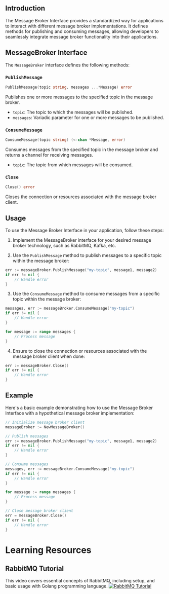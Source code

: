## Introduction

The Message Broker Interface provides a standardized way for applications to interact with different message broker implementations. It defines methods for publishing and consuming messages, allowing developers to seamlessly integrate message broker functionality into their applications.

## MessageBroker Interface

The `MessageBroker` interface defines the following methods:

### `PublishMessage`


```go
PublishMessage(topic string, messages ...*Message) error
```
Publishes one or more messages to the specified topic in the message broker.

- `topic`: The topic to which the messages will be published.
- `messages`: Variadic parameter for one or more messages to be published.

### `ConsumeMessage`

```go
ConsumeMessage(topic string) (<-chan *Message, error)
```

Consumes messages from the specified topic in the message broker and returns a channel for receiving messages.

- `topic`: The topic from which messages will be consumed.

### `Close`

```go
Close() error
```

Closes the connection or resources associated with the message broker client.

## Usage

To use the Message Broker Interface in your application, follow these steps:

1. Implement the MessageBroker interface for your desired message broker technology, such as RabbitMQ, Kafka, etc.

2. Use the `PublishMessage` method to publish messages to a specific topic within the message broker:

```go
err := messageBroker.PublishMessage("my-topic", message1, message2)
if err != nil {
    // Handle error
}
```

3. Use the `ConsumeMessage` method to consume messages from a specific topic within the message broker:

```go
messages, err := messageBroker.ConsumeMessage("my-topic")
if err != nil {
    // Handle error
}

for message := range messages {
    // Process message
}
```

4. Ensure to close the connection or resources associated with the message broker client when done:

```go
err := messageBroker.Close()
if err != nil {
    // Handle error
}
```

## Example

Here's a basic example demonstrating how to use the Message Broker Interface with a hypothetical message broker implementation:

```go
// Initialize message broker client
messageBroker := NewMessageBroker()

// Publish messages
err := messageBroker.PublishMessage("my-topic", message1, message2)
if err != nil {
    // Handle error
}

// Consume messages
messages, err := messageBroker.ConsumeMessage("my-topic")
if err != nil {
    // Handle error
}

for message := range messages {
    // Process message
}

// Close message broker client
err = messageBroker.Close()
if err != nil {
    // Handle error
}
```
# Learning Resources
## RabbitMQ Tutorial
This video covers essential concepts of RabbitMQ, including setup, and basic usage with Golang programming language.
[![RabbitMQ Tutorial](https://img.youtube.com/vi/pAXp6o-zWS4/0.jpg)](https://www.youtube.com/watch?v=pAXp6o-zWS4)